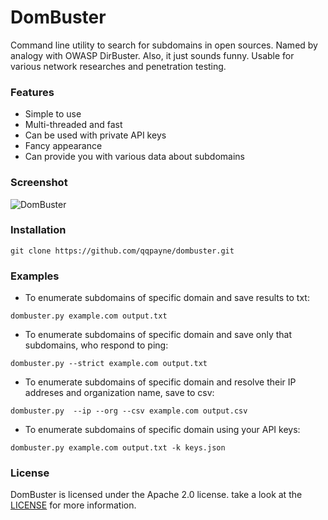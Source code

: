 # DomBuster

Command line utility to search for subdomains in open sources. Named by analogy with OWASP DirBuster. Also, it just sounds funny. Usable for various network researches and penetration testing.

### Features
* Simple to use
* Multi-threaded and fast
* Can be used with private API keys 
* Fancy appearance
* Can provide you with various data about subdomains

### Screenshot
![DomBuster](https://i.imgur.com/rdPq8FT.png)

### Installation

```
git clone https://github.com/qqpayne/dombuster.git
```

### Examples

* To enumerate subdomains of specific domain and save results to txt:

``dombuster.py example.com output.txt``

* To enumerate subdomains of specific domain and save only that subdomains, who respond to ping:

``dombuster.py --strict example.com output.txt``

* To enumerate subdomains of specific domain and resolve their IP addreses and organization name, save to csv:

``dombuster.py  --ip --org --csv example.com output.csv``

* To enumerate subdomains of specific domain using your API keys:

``dombuster.py example.com output.txt -k keys.json``

### License

DomBuster is licensed under the Apache 2.0 license. take a look at the [LICENSE](https://github.com/qqpayne/dombuster/blob/main/LICENSE) for more information.

